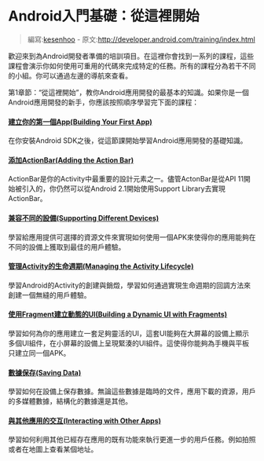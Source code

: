 # Android入門基礎：從這裡開始

> 編寫:[kesenhoo](https://github.com/kesenhoo) - 原文:<http://developer.android.com/training/index.html>

歡迎來到為Android開發者準備的培訓項目。在這裡你會找到一系列的課程，這些課程會演示你如何使用可重用的代碼來完成特定的任務。所有的課程分為若干不同的小組。你可以通過左邊的導航來查看。

第1章節：“從這裡開始”，教你Android應用開發的最基本的知識。如果你是一個Android應用開發的新手，你應該按照順序學習完下面的課程：

#### [建立你的第一個App(Building Your First App)](firstapp/index.html)
在你安裝Android SDK之後，從這節課開始學習Android應用開發的基礎知識。

#### [添加ActionBar(Adding the Action Bar)](actionbar/index.html)
ActionBar是你的Activity中最重要的設計元素之一。儘管ActonBar是從API 11開始被引入的，你仍然可以從Android 2.1開始使用Support Library去實現ActionBar。

#### [兼容不同的設備(Supporting Different Devices)](supporting-devices/index.html)
學習給應用提供可選擇的資源文件來實現如何使用一個APK來使得你的應用能夠在不同的設備上獲取到最佳的用戶體驗。

#### [管理Activity的生命週期(Managing the Activity Lifecycle)](activity-lifecycle/index.html)
學習Android的Activity的創建與銷燬，學習如何通過實現生命週期的回調方法來創建一個無縫的用戶體驗。

#### [使用Fragment建立動態的UI(Building a Dynamic UI with Fragments)](fragments/index.html)
學習如何為你的應用建立一套足夠靈活的UI，這套UI能夠在大屏幕的設備上顯示多個UI組件，在小屏幕的設備上呈現緊湊的UI組件。這使得你能夠為手機與平板只建立同一個APK。

#### [數據保存(Saving Data)](data-storage/index.html)
學習如何在設備上保存數據。無論這些數據是臨時的文件，應用下載的資源，用戶的多媒體數據，結構化的數據還是其他。

#### [與其他應用的交互(Interacting with Other Apps)](intents/index.html)
學習如何利用其他已經存在應用的既有功能來執行更進一步的用戶任務。例如拍照或者在地圖上查看某個地址。
